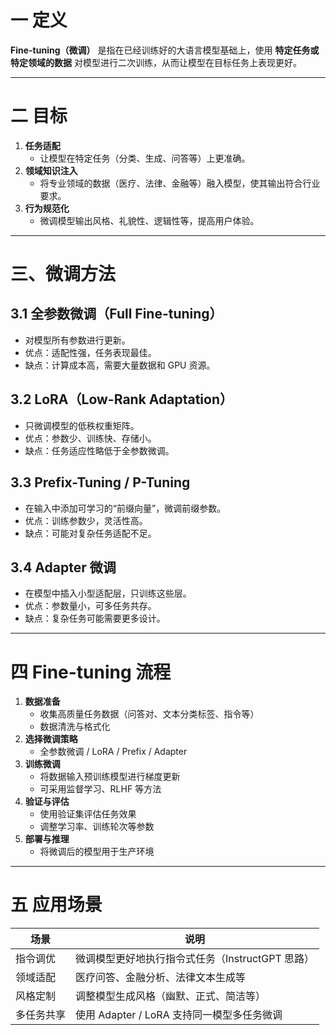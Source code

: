 # 一 定义

**Fine-tuning（微调）** 是指在已经训练好的大语言模型基础上，使用 **特定任务或特定领域的数据** 对模型进行二次训练，从而让模型在目标任务上表现更好。

------

# 二 目标

1. **任务适配**
   - 让模型在特定任务（分类、生成、问答等）上更准确。
2. **领域知识注入**
   - 将专业领域的数据（医疗、法律、金融等）融入模型，使其输出符合行业要求。
3. **行为规范化**
   - 微调模型输出风格、礼貌性、逻辑性等，提高用户体验。

------

# 三、微调方法

## 3.1 全参数微调（Full Fine-tuning）

- 对模型所有参数进行更新。
- 优点：适配性强，任务表现最佳。
- 缺点：计算成本高，需要大量数据和 GPU 资源。

## 3.2 LoRA（Low-Rank Adaptation）

- 只微调模型的低秩权重矩阵。
- 优点：参数少、训练快、存储小。
- 缺点：任务适应性略低于全参数微调。

## 3.3 Prefix-Tuning / P-Tuning

- 在输入中添加可学习的“前缀向量”，微调前缀参数。
- 优点：训练参数少，灵活性高。
- 缺点：可能对复杂任务适配不足。

## 3.4 Adapter 微调

- 在模型中插入小型适配层，只训练这些层。
- 优点：参数量小，可多任务共存。
- 缺点：复杂任务可能需要更多设计。

------

#  四 Fine-tuning 流程

1. **数据准备**
   - 收集高质量任务数据（问答对、文本分类标签、指令等）
   - 数据清洗与格式化
2. **选择微调策略**
   - 全参数微调 / LoRA / Prefix / Adapter
3. **训练微调**
   - 将数据输入预训练模型进行梯度更新
   - 可采用监督学习、RLHF 等方法
4. **验证与评估**
   - 使用验证集评估任务效果
   - 调整学习率、训练轮次等参数
5. **部署与推理**
   - 将微调后的模型用于生产环境

------

# 五 应用场景

| 场景       | 说明                                             |
| ---------- | ------------------------------------------------ |
| 指令调优   | 微调模型更好地执行指令式任务（InstructGPT 思路） |
| 领域适配   | 医疗问答、金融分析、法律文本生成等               |
| 风格定制   | 调整模型生成风格（幽默、正式、简洁等）           |
| 多任务共享 | 使用 Adapter / LoRA 支持同一模型多任务微调       |
